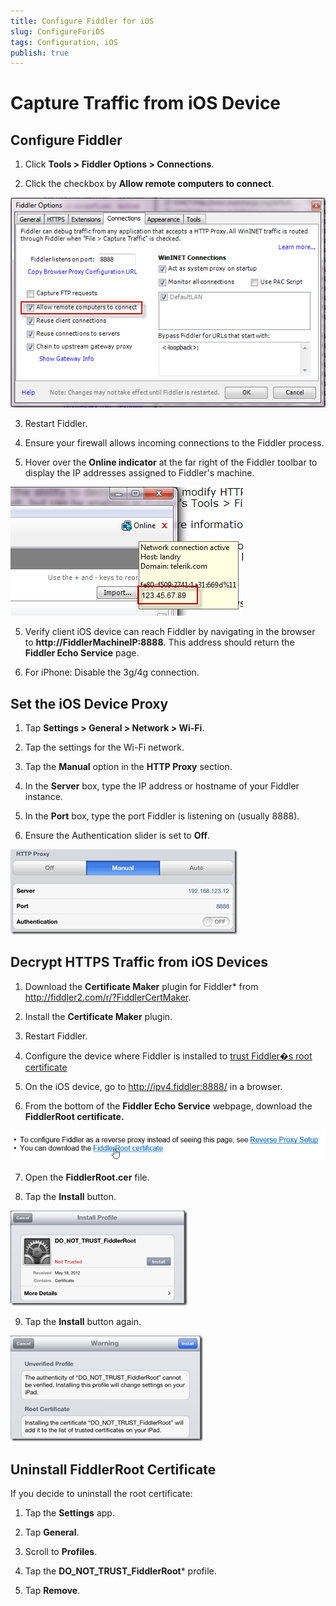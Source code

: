 ```yaml
---
title: Configure Fiddler for iOS
slug: ConfigureForiOS
tags: Configuration, iOS
publish: true
---
```


Capture Traffic from iOS Device
===============================

Configure Fiddler
-----------------

1. Click **Tools > Fiddler Options > Connections**.

2. Click the checkbox by **Allow remote computers to connect**.

 ![Allow remote computers to connect][1]

3. Restart Fiddler.

4. Ensure your firewall allows incoming connections to the Fiddler process.

4. Hover over the **Online indicator** at the far right of the Fiddler toolbar to display the IP addresses assigned to Fiddler's machine.

 ![Online Tooltip][2]

5. Verify client iOS device can reach Fiddler by navigating in the browser to **http://FiddlerMachineIP:8888**. This address should return the **Fiddler Echo Service** page.

6. For iPhone: Disable the 3g/4g connection.

Set the iOS Device Proxy
------------------------

1. Tap **Settings > General > Network > Wi-Fi**.

2. Tap the settings for the Wi-Fi network.

3. Tap the **Manual** option in the **HTTP Proxy** section. 

4. In the **Server** box, type the IP address or hostname of your Fiddler instance. 

5. In the **Port** box, type the port Fiddler is listening on (usually 8888). 

6. Ensure the Authentication slider is set to **Off**.

 ![iOS Proxy Settings][3]

Decrypt HTTPS Traffic from iOS Devices
--------------------------------------

1. Download the **Certificate Maker** plugin for Fiddler* from http://fiddler2.com/r/?FiddlerCertMaker.

2. Install the **Certificate Maker** plugin.

3. Restart Fiddler.

4. Configure the device where Fiddler is installed to [trust Fiddler�s root certificate][4]

5. On the iOS device, go to http://ipv4.fiddler:8888/ in a browser.

6. From the bottom of the **Fiddler Echo Service** webpage, download the **FiddlerRoot certificate.**

 ![Download FiddlerRoot Certificate][5]

7. Open the **FiddlerRoot.cer** file.

8. Tap the **Install** button.

 ![Install Profile][6]

9. Tap the **Install** button again.

 ![Warning][7]

Uninstall FiddlerRoot Certificate
---------------------------------

If you decide to uninstall the root certificate:

1. Tap the **Settings** app.

2. Tap **General**.

3. Scroll to **Profiles**.

4. Tap the **DO_NOT_TRUST_FiddlerRoot*** profile.

5. Tap **Remove**.

[1]: ../../images/ConfigureForiOS/AllowRemoteComputersToConnect.png
[2]: ../../images/ConfigureForiOS/OnlineTooltip.png
[3]: ../../images/ConfigureForiOS/iOSProxySettings.png
[4]: ./TrustFiddlerRootCert.md
[5]: ../../images/ConfigureForiOS/DownloadFiddlerRootCert.png
[6]: ../../images/ConfigureForiOS/InstallProfile.png
[7]: ../../images/ConfigureForiOS/Warning.png

